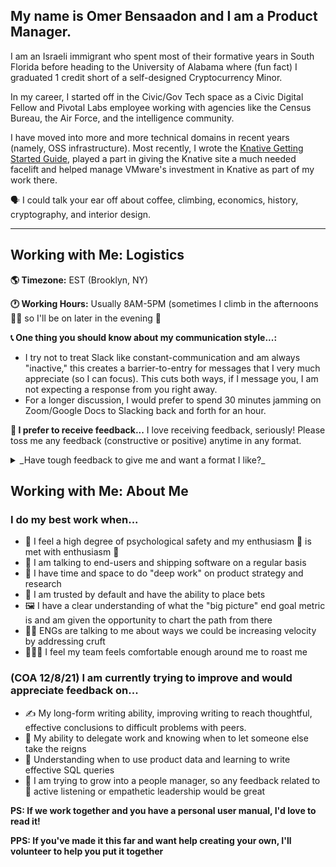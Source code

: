 ## My name is Omer Bensaadon and I am a Product Manager.

I am an Israeli immigrant who spent most of their formative years in South Florida before heading to the University of Alabama where (fun fact) I graduated 1 credit short of a self-designed Cryptocurrency Minor.

In my career, I started off in the Civic/Gov Tech space as a Civic Digital Fellow and Pivotal Labs employee working with agencies like the Census Bureau, the Air Force, and the intelligence community.

I have moved into more and more technical domains in recent years (namely, OSS infrastructure). Most recently, I wrote the [Knative Getting Started Guide](https://knative.dev/docs/getting-started/), played a part in giving the Knative site a much needed facelift and helped manage VMware's investment in Knative as part of my work there.

🗣 I could talk your ear off about coffee, climbing, economics, history, cryptography, and interior design.

---
## Working with Me: Logistics
**🌎 Timezone:** EST (Brooklyn, NY)

**🕐 Working Hours:** Usually 8AM-5PM (sometimes I climb in the afternoons 🧗🏼 so I'll be on later in the evening 🌚

**📞  One thing you should know about my communication style...:**
- I try not to treat Slack like constant-communication and am always "inactive," this creates a barrier-to-entry for messages that I very much appreciate (so I can focus). This cuts both ways, if I message you, I am not expecting a response from you right away.
- For a longer discussion, I would prefer to spend 30 minutes jamming on Zoom/Google Docs to Slacking back and forth for an hour.

**🤌 I prefer to receive feedback...** I love receiving feedback, seriously! Please toss me any feedback (constructive or positive) anytime in any format.
<details>
<summary> _Have tough feedback to give me and want a format I like?_ </summary>
I find the "Situation-Behavior-Impact-Result" format to work well for me.

When {SITUATION} happened you reacted by {BEHAVIOR} and that had {IMPACT} which created {NEGATIVE RESULT}.

</details>

## Working with Me: About Me

### I do my best work when...
* 💖 I feel a high degree of psychological safety and my enthusiasm 🤩 is met with enthusiasm 🤩
* 🚀 I am talking to end-users and shipping software on a regular basis
* 🧠 I have time and space to do "deep work" on product strategy and research
* 🤝 I am trusted by default and have the ability to place bets
* 🖼 I have a clear understanding of what the "big picture" end goal metric is and am given the opportunity to chart the path from there
* 🧑‍💻 ENGs are talking to me about ways we could be increasing velocity by addressing cruft
* 👨🏻‍🚒 I feel my team feels comfortable enough around me to roast me


### (COA 12/8/21) I am currently trying to improve and would appreciate feedback on...
* ✍️ My long-form writing ability, improving writing to reach thoughtful, effective conclusions to difficult problems with peers.
* 👥 My ability to delegate work and knowing when to let someone else take the reigns
* 🧮 Understanding when to use product data and learning to write effective SQL queries
* 🤠 I am trying to grow into a people manager, so any feedback related to 🦻 active listening or empathetic leadership would be great

**PS: If we work together and you have a personal user manual, I'd love to read it!**

**PPS: If you've made it this far and want help creating your own, I'll volunteer to help you put it together**
